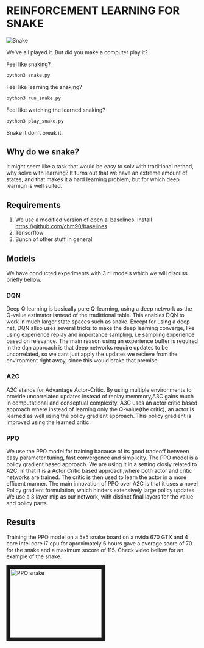 # REINFORCEMENT LEARNING FOR SNAKE

![Snake](http://m.plonga.com/public/uploads/thumbs/nokia-snake-3310-html5-classic-online.jpg)

We've all played it. But did you make a computer play it?

Feel like snaking?

```python
python3 snake.py
```

Feel like learning the snaking?

```python
python3 run_snake.py
```

Feel like watching the learned snaking?

```python
python3 play_snake.py
```

Snake it don't break it.


## Why do we snake?

It might seem like a task that would be easy to solv with traditional nethod, why solve with learning?
It turns out that we have an extreme amount of states, and that makes it a hard learning problem, but for which deep learnign is well suited.

## Requirements

1. We use a modified version of open ai baselines. Install https://github.com/chm90/baselines.
2. Tensorflow
3. Bunch of other stuff in general

## Models

We have conducted experiments with 3 r.l models which we will discuss briefly bellow.

### DQN

Deep Q learning is basically pure Q-learning, using a deep network as the Q-value estimator isntead of the tradittional table. This enables DQN to work in much larger state spaces such as snake. Except for using a deep net, DQN allso uses several tricks to make the deep learning converge, like using experience replay and importance sampling, i.e sampling experience based on relevance. The main reason using an experience buffer is required in the dqn approach is that deep networks require updates to be uncorrelated, so we cant just apply the updates we recieve from the environment right away, since this would brake that premise.

### A2C

A2C stands for Advantage Actor-Critic. By using multiple environments to provide uncorrelated updates instead of replay memmory,A3C gains much in computational and conseptual complexity. A3C uses an actor critic based approach where instead of learning only the Q-value(the critic), an actor is learned as well using the policy gradient approach. This policy gradient is improved using the learned critic. 

### PPO
We use the PPO model for training bacause of its good tradeoff between easy parameter tuning, fast convergence and simplicity. The PPO model is a policy gradient based approach. We are using it in a setting closly related to A2C, in that it is a Actor Critic based approach,where both actor and critic networks are trained. The critic is then used to learn the actor in a more efficent manner. The main innovation of PPO over A2C is that it uses a novel Policy gradient formulation, which hinders extensively large policy updates. We use a 3 layer mlp as our network, with distinct final layers for the value and policy parts.

## Results

Training the PPO model on a 5x5 snake board on a nvida 670 GTX and 4 core intel core i7 cpu for aproximately 6 hours gave a average score of 70 for the snake and a maximum socore of 115. Check video bellow for an example of the snake.

<a href="http://www.youtube.com/watch?feature=player_embedded&v=TtF2Qfnxu-k
" target="_blank"><img src="http://img.youtube.com/vi/TtF2Qfnxu-k/0.jpg" 
alt="PPO snake" width="240" height="180" border="10" /></a>
